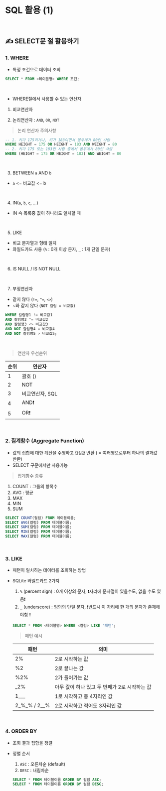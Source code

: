 # SQL 활용 (1)

​    

## ✍️ SELECT문 절 활용하기

### 1. WHERE

- 특정 조건으로 데이터 조회

```sql
SELECT * FROM <테이블명> WHERE 조건;
```

​    

- WHERE절에서 사용할 수 있는 연산자

1. 비교연산자



2. 논리연산자 : `AND`, `OR`, `NOT`

> 논리 연산자 주의사항

```sql
-- 1. 키가 175이거나, 키가 183이면서 몸무게가 80인 사람
WHERE HEIGHT = 175 OR HEIGHT = 183 AND WEIGHT = 80
-- 2. 키가 175 또는 183인 사람 중에서 몸무게가 80인 사람
WHERE (HEIGHT = 175 OR HEIGHT = 183) AND WEIGHT = 80
```

​    

3. BETWEEN `a` AND `b`

- `a` <= 비교값 <= b

​    

4. IN(`a`, `b`, `c`, ...)

- IN 속 목록중 값이 하나라도 일치할 때

​    

5. LIKE

- 비교 문자열과 형태 일치
- 와일드카드 사용 (`%` : 0개 이상 문자, `_` : 1개 단일 문자)

​    

6. IS NULL / IS NOT NULL

​    

7. 부정연산자

- 같지 않다 (`!=`, `^=`, `<>`)
- ~와 같지 않다 (`NOT 컬럼 = 비교값`)

```sql
WHERE 칼럼명1 != 비교값1 
AND 칼럼명2 ^= 비교값2 
AND 칼럼명3 <> 비교값3 
AND NOT 칼럼명4 = 비교값4 
AND NOT 칼럼명5 > 비교값5; 
```

​    

>  연산자 우선순위

| 순위 | 연산자          |
| ---- | --------------- |
| 1    | 괄호 ()         |
| 2    | NOT             |
| 3    | 비교연산자, SQL |
| 4    | AND❗            |
| 5    | OR❗             |

​    

### 2. 집계함수 (Aggregate Function)

- 값의 집합에 대한 계산을 수행하고 `단일값` 반환 ( = 여러행으로부터 하나의 결과값 반환)
- SELECT 구문에서만 사용가능

> 집계함수 종류

1. COUNT : 그룹의 항목수
2. AVG : 평균
3. MAX
4. MIN
5. SUM

```sql
SELECT COUNT(컬럼) FROM 테이블이름;
SELECT AVG(컬럼) FROM 테이블이름;
SELECT SUM(컬럼) FROM 테이블이름;
SELECT MIN(컬럼) FROM 테이블이름;
SELECT MAX(컬럼) FROM 테이블이름;
```

​    

### 3. LIKE

- 패턴이 일치하는 데이터를 조회하는 방법

- SQLite 와일드카드 2가지

  1. `%` (percent sign) : 0개 이상의 문자, ❗자리에 문자열이 있을수도, 없을 수도 있음❗
  2. `_` (underscore) : 임의의 단일 문자,  ❗반드시 이 자리에 한 개의 문자가 존재해야함 ❗

  ```sql
  SELECT * FROM <테이블명> WHERE <컬럼> LIKE '패턴';
  ```

  > 패턴 예시

  | 패턴           | 의미                                          |
  | -------------- | --------------------------------------------- |
  | 2%             | 2로 시작하는 값                               |
  | %2             | 2로 끝나는 값                                 |
  | %2%            | 2가 들어가는 값                               |
  | _2%            | 아무 값이 하나 있고 두 번째가 2로 시작하는 값 |
  | 1___           | 1로 시작하고 총 4자리인 값                    |
  | 2\_%\_% / 2__% | 2로 시작하고 적어도 3자리인 값                |

​    

### 4. ORDER BY

- 조회 결과 집합을 정렬

- 정렬 순서

  1. `ASC` : 오른차순 (default)
  2. `DESC` : 내림차순

  ```sql
  SELECT * FROM 테이블이름 ORDER BY 컬럼 ASC;
  SELECT * FROM 테이블이름 ORDER BY 컬럼 DESC;
  ```

  
